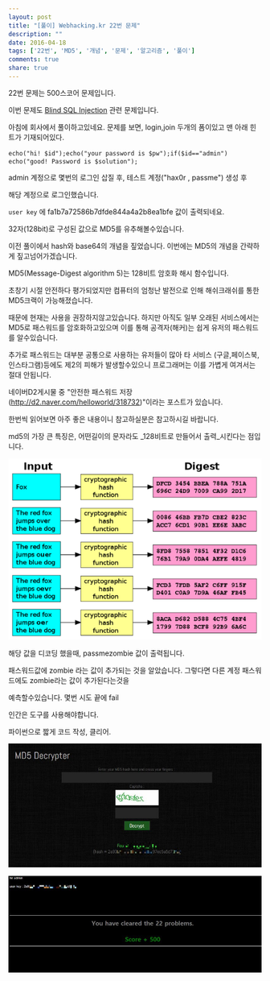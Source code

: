 ```yaml
---
layout: post
title: "[풀이] Webhacking.kr 22번 문제"
description: ""
date: 2016-04-18
tags: ['22번', 'MD5', '개념', '문제', '알고리즘', '풀이']
comments: true
share: true
---
```


22번 문제는 500스코어 문제입니다.

이번 문제도 [Blind SQL
Injection](https://www.owasp.org/index.php/Blind_SQL_Injection) 관련 문제입니다.

아침에 회사에서 풀이하고있네요. 문제를 보면, login,join 두개의 폼이있고 맨 아래 힌트가 기재되어있다.

    echo("hi! $id");echo("your password is $pw");if($id=="admin") echo("good! Password is $solution");

admin 계정으로 몇번의 로그인 삽질 후, 테스트 계정("hax0r , passme") 생성 후

해당 계정으로 로그인했습니다.

  

`user key` 에 fa1b7a72586b7dfde844a4a2b8ea1bfe 값이 출력되네요.

32자(128bit)로 구성된 값으로 MD5를 유추해볼수있습니다.

이전 풀이에서 hash와 base64의 개념을 짚었습니다. 이번에는 MD5의 개념을 간략하게 짚고넘어가겠습니다.

  

MD5(Message-Digest algorithm 5)는 128비트 암호화 해시 함수입니다.

초창기 시절 안전하다 평가되었지만 컴퓨터의 엄청난 발전으로 인해 해쉬크래쉬를 통한 MD5크랙이 가능해졌습니다.

때문에 현재는 사용을 권장하지않고있습니다. 하지만 아직도 일부 오래된 서비스에서는 MD5로 패스워드를 암호화하고있으며 이를 통해
공격자(해커)는 쉽게 유저의 패스워드를 알수있습니다.

추가로 패스워드는 대부분 공통으로 사용하는 유저들이 많아 타 서비스 (구글,페이스북,인스타그램)등에도 제2의 피해가 발생할수있으니
프로그래머는 이를 가볍게 여겨서는 절대 안됩니다.

  

네이버D2게시물 중 "안전한 패스워드 저장(http://d2.naver.com/helloworld/318732)"이라는 포스트가 있습니다.

한번씩 읽어보면 아주 좋은 내용이니 참고하실분은 참고하시길 바랍니다.

  

md5의 가장 큰 특징은, 어떤길이의 문자라도 _128비트로 만들어서 출력_시킨다는 점입니다.

  

![](/assets/images/posts/590/231C3C5057144D17155F18.PNG)

  

  

  

해당 값을 디코딩 했을때, passmezombie 값이 출력됩니다.

패스워드값에 zombie 라는 값이 추가되는 것을 알았습니다. 그렇다면 다른 계정 패스워드에도 zombie라는 값이 추가된다는것을

예측할수있습니다. 몇번 시도 끝에 fail

  

인간은 도구를 사용해야합니다.

파이썬으로 짧게 코드 작성, 클리어.

  

  

![](/assets/images/posts/590/222C354057143B0011B0FD.JPEG)

  

![](/assets/images/posts/590/223FD74357143B0C15179F.JPEG)

  

  

